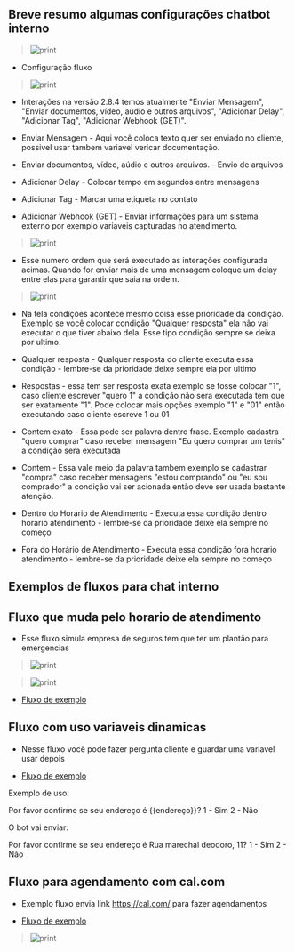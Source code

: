 ## Breve resumo algumas configurações chatbot interno

>![print](montagembot.png)

- Configuração fluxo

>![print](configfluxo.png)

- Interações na versão 2.8.4 temos atualmente "Enviar Mensagem", "Enviar documentos, vídeo, aúdio e outros arquivos", "Adicionar Delay", "Adicionar Tag", "Adicionar Webhook (GET)".

- Enviar Mensagem - Aqui você coloca texto quer ser enviado no cliente, possivel usar tambem variavel vericar documentação.

- Enviar documentos, vídeo, aúdio e outros arquivos. - Envio de arquivos

- Adicionar Delay - Colocar tempo em segundos entre mensagens

- Adicionar Tag - Marcar uma etiqueta no contato

- Adicionar Webhook (GET) - Enviar informações para um sistema externo por exemplo variaveis capturadas no atendimento.

>![print](configfluxo2.png)

- Esse numero ordem que será executado as interações configurada acimas. Quando for enviar mais de uma mensagem coloque um delay entre elas para garantir que saia na ordem.


>![print](condicoes.png)

- Na tela condições acontece mesmo coisa esse prioridade da condição. Exemplo se você colocar condição "Qualquer resposta" ela não vai executar o que tiver abaixo dela. Esse tipo condição sempre se deixa por ultimo.

- Qualquer resposta - Qualquer resposta do cliente executa essa condição - lembre-se da prioridade deixe sempre ela por ultimo

- Respostas - essa tem ser resposta exata exemplo se fosse colocar "1", caso cliente escrever "quero 1" a condição não sera executada tem que ser exatamente "1". Pode colocar mais opções exemplo "1" e "01" então executando caso cliente escreve 1 ou 01

- Contem exato - Essa pode ser palavra dentro frase. Exemplo cadastra "quero comprar" caso receber mensagem "Eu quero comprar um tenis" a condição sera executada

- Contem - Essa vale meio da palavra tambem exemplo se cadastrar "compra" caso receber mensagens "estou comprando" ou "eu sou comprador" a condição vai ser acionada então deve ser usada bastante atenção.

- Dentro do Horário de Atendimento - Executa essa condição dentro horario atendimento - lembre-se da prioridade deixe ela sempre no começo

- Fora do Horário de Atendimento - Executa essa condição fora horario atendimento - lembre-se da prioridade deixe ela sempre no começo



## Exemplos de fluxos para chat interno

## Fluxo que muda pelo horario de atendimento

- Esse fluxo simula empresa de seguros tem que ter um plantão para emergencias


>![print](horario1.jpg)

>![print](horario2.jpg)


-  [Fluxo de exemplo](horario_de_atendimento.json)

## Fluxo com uso variaveis dinamicas

- Nesse fluxo você pode fazer pergunta cliente e guardar uma variavel usar depois

-  [Fluxo de exemplo](exemplo_fluxo_usando_novas_variaveis.json)

Exemplo de uso:

Por favor confirme se seu endereço é {{endereço}}?
1 - Sim
2 - Não

O bot vai enviar:

Por favor confirme se seu endereço é Rua marechal deodoro, 11?
1 - Sim
2 - Não


## Fluxo para agendamento com cal.com

- Exemplo fluxo envia link https://cal.com/ para fazer agendamentos

-  [Fluxo de exemplo](agendamentobarbearia.json)

>![print](barbearia.jpg)
